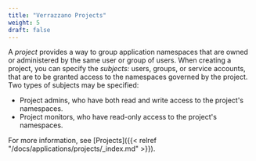 ```yaml
---
title: "Verrazzano Projects"
weight: 5
draft: false
---
```


A _project_ provides a way to group application namespaces that are owned or administered by the same user or
group of users. When creating a project, you can specify the _subjects:_ users, groups, or service accounts, that are
to be granted access to the namespaces governed by the project. Two types of subjects may be specified:
- Project admins, who have both read and write access to the project's namespaces.
- Project monitors, who have read-only access to the project's namespaces.

For more information, see [Projects]({{< relref "/docs/applications/projects/_index.md" >}}).
